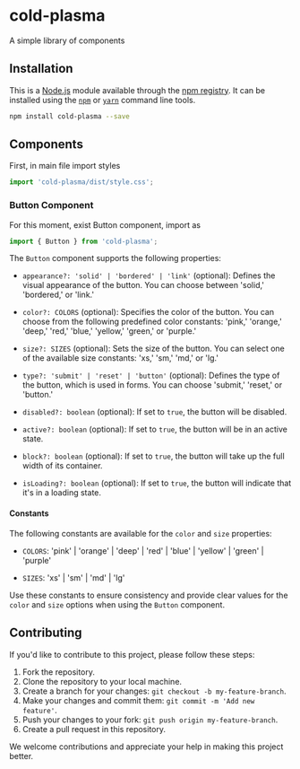 # cold-plasma

A simple library of components

## Installation

This is a [Node.js](https://nodejs.org/) module available through the
[npm registry](https://www.npmjs.com/). It can be installed using the
[`npm`](https://docs.npmjs.com/getting-started/installing-npm-packages-locally)
or
[`yarn`](https://yarnpkg.com/en/)
command line tools.

```sh
npm install cold-plasma --save
```

## Components

First, in main file import styles

```js
import 'cold-plasma/dist/style.css';
```

### Button Component 

For this moment, exist Button component, import as

```js
import { Button } from 'cold-plasma';
```

The `Button` component supports the following properties:

-  `appearance?: 'solid' | 'bordered' | 'link'` (optional): Defines the visual appearance of the button. You can choose between 'solid,' 'bordered,' or 'link.'

-  `color?: COLORS` (optional): Specifies the color of the button. You can choose from the following predefined color constants: 'pink,' 'orange,' 'deep,' 'red,' 'blue,' 'yellow,' 'green,' or 'purple.'

-  `size?: SIZES` (optional): Sets the size of the button. You can select one of the available size constants: 'xs,' 'sm,' 'md,' or 'lg.'

-  `type?: 'submit' | 'reset' | 'button'` (optional): Defines the type of the button, which is used in forms. You can choose 'submit,' 'reset,' or 'button.'

-  `disabled?: boolean` (optional): If set to `true`, the button will be disabled.

-  `active?: boolean` (optional): If set to `true`, the button will be in an active state.

-  `block?: boolean` (optional): If set to `true`, the button will take up the full width of its container.

-  `isLoading?: boolean` (optional): If set to `true`, the button will indicate that it's in a loading state.

#### Constants

The following constants are available for the `color` and `size` properties:

-  `COLORS`: 'pink' | 'orange' | 'deep' | 'red' | 'blue' | 'yellow' | 'green' | 'purple'

-  `SIZES`: 'xs' | 'sm' | 'md' | 'lg'

Use these constants to ensure consistency and provide clear values for the `color` and `size` options when using the `Button` component.

## Contributing

If you'd like to contribute to this project, please follow these steps:

1. Fork the repository.
2. Clone the repository to your local machine.
3. Create a branch for your changes: `git checkout -b my-feature-branch`.
4. Make your changes and commit them: `git commit -m 'Add new feature'`.
5. Push your changes to your fork: `git push origin my-feature-branch`.
6. Create a pull request in this repository.

We welcome contributions and appreciate your help in making this project better.

